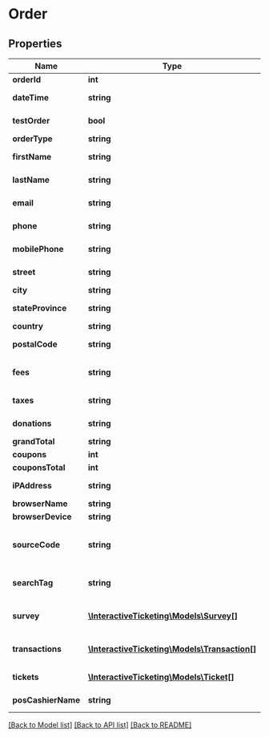# Order

## Properties
Name | Type | Description | Notes
------------ | ------------- | ------------- | -------------
**orderId** | **int** | The order ID | [optional] 
**dateTime** | **string** | The order time iso-8601 | [optional] 
**testOrder** | **bool** | True indicates a test order | [optional] 
**orderType** | **string** | web | pos | kiosk | [optional] 
**firstName** | **string** | Customer first name | [optional] 
**lastName** | **string** | Customer last name | [optional] 
**email** | **string** | Customer email address | [optional] 
**phone** | **string** | Customer phone number | [optional] 
**mobilePhone** | **string** | Customer mobile phone number | [optional] 
**street** | **string** | Customer street address | [optional] 
**city** | **string** | Customer city | [optional] 
**stateProvince** | **string** | Customer state or province name | [optional] 
**country** | **string** | Customer country | [optional] 
**postalCode** | **string** | Customer postal code / zip | [optional] 
**fees** | **string** | Organization charged service fee | [optional] 
**taxes** | **string** | Organization charged taxes | [optional] 
**donations** | **string** | Organization charged donations | [optional] 
**grandTotal** | **string** | Total charges | [optional] 
**coupons** | **int** | Coupons | [optional] 
**couponsTotal** | **int** | Coupons Total | [optional] 
**iPAddress** | **string** | Customer IP Address | [optional] 
**browserName** | **string** | Customer Browser | [optional] 
**browserDevice** | **string** | mobile | desktop | [optional] 
**sourceCode** | **string** | Source code passed to the purchase interface s&#x3D;myTrackingCode | [optional] 
**searchTag** | **string** | Custom searchTag applied to order to bookmark it | [optional] 
**survey** | [**\InteractiveTicketing\Models\Survey[]**](Survey.md) | Array of additional form question responses | [optional] 
**transactions** | [**\InteractiveTicketing\Models\Transaction[]**](Transaction.md) | Array of payment/refund transactions | [optional] 
**tickets** | [**\InteractiveTicketing\Models\Ticket[]**](Ticket.md) | Array of tickets ordered | [optional] 
**posCashierName** | **string** | Applicable to pos orders | [optional] 

[[Back to Model list]](../../README.md#documentation-for-models) [[Back to API list]](../../README.md#documentation-for-api-endpoints) [[Back to README]](../../README.md)

